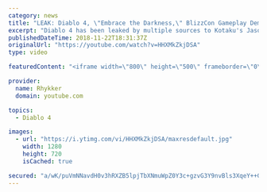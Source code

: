 ```yaml
---
category: news
title: "LEAK: Diablo 4, \"Embrace the Darkness,\" BlizzCon Gameplay Demo & Teaser Announcement Intended"
excerpt: "Diablo 4 has been leaked by multiple sources to Kotaku's Jason Schreier. This leak tells us that a Diablo 4 announcement teaser and even gameplay demo ..."
publishedDateTime: 2018-11-22T18:31:37Z
originalUrl: "https://youtube.com/watch?v=HHXMkZkjDSA"
type: video

featuredContent: "<iframe width=\"800\" height=\"500\" frameborder=\"0\" src=\"https://www.youtube.com/embed/HHXMkZkjDSA\" allow=\"accelerometer; autoplay; encrypted-media; gyroscope; picture-in-picture\" allowfullscreen></iframe>"

provider:
  name: Rhykker
  domain: youtube.com

topics:
  - Diablo 4

images:
  - url: "https://i.ytimg.com/vi/HHXMkZkjDSA/maxresdefault.jpg"
    width: 1280
    height: 720
    isCached: true

secured: "a/wK/puVmNNavdH0v3hRXZB5lpjTbXNmuWpZ0Y3c+gzvG3Y9nvBls3XqeY++G9YpOrKJNEkp+dzciy1ytvmmHWbHI6Y6r00UEYdpyQYxfNCrNAisiiegYBGtTlxBlna+q2Zpisq7zwB3tXeNI92T7kxV3gVBDQeOsvMAomZp+wpE0Qg7Qz+LRDIjVWRe5q3mbOMZRcti7A6KDKuwiGwCW9sW6GMklXXqwepQ5PX6gMlYtB1Uxun0JYcFpxBA2+ghihC0mtjqj3rXR/0RQ8ljvBxYoLTeAERuBC5s8SnvINCKxX1uex2o9P56MF3LS2J6ybgvWkETu9+F0rpWlKN4cGB1eJpjoP/8JSbrqcRFupU0RHdOvDWliKNtB/2YY7NsVy39jEio1hQNMEecdwZS9fPM4idCsVS+ZmKES9A17UWMdU2clMMe8q6R8Kj+tv4k;LzbWiiZ0dMFH4LI36/z/eg=="
---
```


